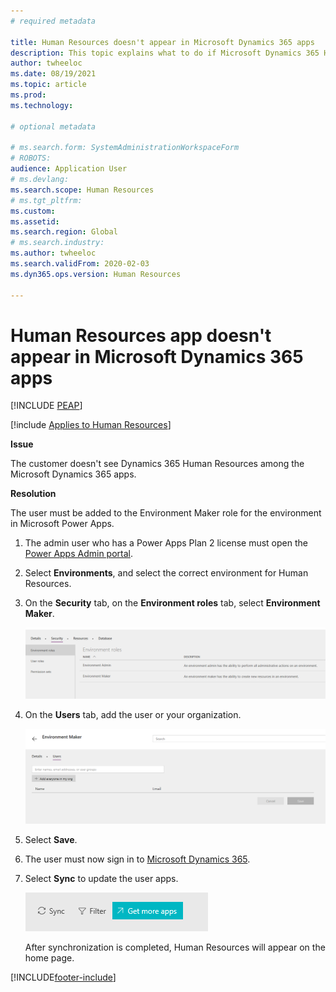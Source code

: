 ```yaml
---
# required metadata

title: Human Resources doesn't appear in Microsoft Dynamics 365 apps
description: This topic explains what to do if Microsoft Dynamics 365 Human Resources isn't listed among the Microsoft Dynamics 365 apps.
author: twheeloc
ms.date: 08/19/2021
ms.topic: article
ms.prod: 
ms.technology: 

# optional metadata

# ms.search.form: SystemAdministrationWorkspaceForm
# ROBOTS: 
audience: Application User
# ms.devlang: 
ms.search.scope: Human Resources
# ms.tgt_pltfrm: 
ms.custom: 
ms.assetid: 
ms.search.region: Global
# ms.search.industry: 
ms.author: twheeloc
ms.search.validFrom: 2020-02-03
ms.dyn365.ops.version: Human Resources

---
```


# Human Resources app doesn't appear in Microsoft Dynamics 365 apps


[!INCLUDE [PEAP](../includes/peap-2.md)]

[!include [Applies to Human Resources](../includes/applies-to-hr.md)]

**Issue**

The customer doesn't see Dynamics 365 Human Resources among the Microsoft Dynamics 365 apps.

**Resolution**

The user must be added to the Environment Maker role for the environment in Microsoft Power Apps.

1. The admin user who has a Power Apps Plan 2 license must open the [Power Apps Admin portal](https://preview.admin.powerapps.com/).

2. Select **Environments**, and select the correct environment for Human Resources.

3. On the **Security** tab, on the **Environment roles** tab, select **Environment Maker**.

    ![Environment roles tab.](media/environment-roles.png)

4. On the **Users** tab, add the user or your organization.

    ![Users tab.](media/environment-maker.png)

5. Select **Save**.

6. The user must now sign in to [Microsoft Dynamics 365](https://home.dynamics.com/).

7. Select **Sync** to update the user apps.

    ![Sync button.](media/get-more.png)

    After synchronization is completed, Human Resources will appear on the home page.


[!INCLUDE[footer-include](../includes/footer-banner.md)]
